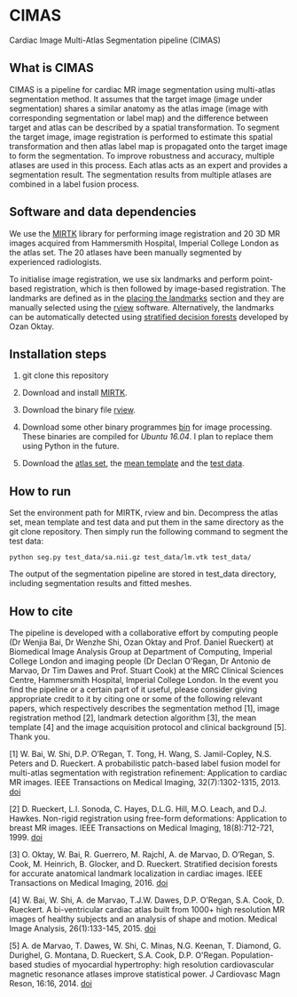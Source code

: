 # CIMAS
Cardiac Image Multi-Atlas Segmentation pipeline (CIMAS)

## What is CIMAS
CIMAS is a pipeline for cardiac MR image segmentation using multi-atlas segmentation method. It assumes that the target image (image under segmentation) shares a similar anatomy as the atlas image (image with corresponding segmentation or label map) and the difference between target and atlas can be described by a spatial transformation. To segment the target image, image registration is performed to estimate this spatial transformation and then atlas label map is propagated onto the target image to form the segmentation. To improve robustness and accuracy, multiple atlases are used in this process. Each atlas acts as an expert and provides a segmentation result. The segmentation results from multiple atlases are combined in a label fusion process.

## Software and data dependencies
We use the [MIRTK](https://github.com/BioMedIA/MIRTK) library for performing image registration and 20 3D MR images acquired from Hammersmith Hospital, Imperial College London as the atlas set. The 20 atlases have been manually segmented by experienced radiologists.

To initialise image registration, we use six landmarks and perform point-based registration, which is then followed by image-based registration. The landmarks are defined as in the [placing the landmarks](http://wp.doc.ic.ac.uk/wbai/data) section and they are manually selected using the [rview](https://www.doc.ic.ac.uk/~dr/software/download.html) software. Alternatively, the landmarks can be automatically detected using [stratified decision forests](https://www.doc.ic.ac.uk/~oo2113/publication/TMI_stratified/) developed by Ozan Oktay.

## Installation steps

1. git clone this repository
 
2. Download and install [MIRTK](https://github.com/BioMedIA/MIRTK).

3. Download the binary file [rview](https://www.doc.ic.ac.uk/~dr/software/download.html).

4. Download some other binary programmes [bin](https://drive.google.com/open?id=0B9KJVuWe-M2oU1ZEbzh0TEJvd28) for image processing. These binaries are compiled for *Ubuntu 16.04*. I plan to replace them using Python in the future.

5. Download the [atlas set](https://drive.google.com/open?id=0B9KJVuWe-M2oeHBIX19UYjY2c0k), the [mean template](https://drive.google.com/open?id=0B9KJVuWe-M2oSlVkSm5kWjdVWHM) and the [test data](https://drive.google.com/open?id=0B9KJVuWe-M2oWnhydEhGQzNqdWM).

## How to run
Set the environment path for MIRTK, rview and bin. Decompress the atlas set, mean template and test data and put them in the same directory as the git clone repository. Then simply run the following command to segment the test data:

```
python seg.py test_data/sa.nii.gz test_data/lm.vtk test_data/
```

The output of the segmentation pipeline are stored in test_data directory, including segmentation results and fitted meshes.

## How to cite
The pipeline is developed with a collaborative effort by computing people (Dr Wenjia Bai, Dr Wenzhe Shi, Ozan Oktay and Prof. Daniel Rueckert) at Biomedical Image Analysis Group at Department of Computing, Imperial College London and imaging people (Dr Declan O'Regan, Dr Antonio de Marvao, Dr Tim Dawes and Prof. Stuart Cook) at the MRC Clinical Sciences Centre, Hammersmith Hospital, Imperial College London. In the event you find the pipeline or a certain part of it useful, please consider giving appropriate credit to it by citing one or some of the following relevant papers, which respectively describes the segmentation method [1], image registration method [2], landmark detection algorithm [3], the mean template [4] and the image acquisition protocol and clinical background [5]. Thank you.

[1] W. Bai, W. Shi, D.P. O’Regan, T. Tong, H. Wang, S. Jamil-Copley, N.S. Peters and D. Rueckert. A probabilistic patch-based label fusion model for multi-atlas segmentation with registration refinement: Application to cardiac MR images. IEEE Transactions on Medical Imaging, 32(7):1302-1315, 2013. [doi](http://dx.doi.org/10.1109/TMI.2013.2256922)

[2] D. Rueckert, L.I. Sonoda, C. Hayes, D.L.G. Hill, M.O. Leach, and D.J. Hawkes. Non-rigid registration using free-form deformations: Application to breast MR images. IEEE Transactions on Medical Imaging, 18(8):712-721, 1999. [doi](http://dx.doi.org/10.1109/42.796284)

[3] O. Oktay, W. Bai, R. Guerrero, M. Rajchl, A. de Marvao, D. O’Regan, S. Cook, M. Heinrich, B. Glocker, and D. Rueckert. Stratified decision forests for accurate anatomical landmark localization in cardiac images. IEEE Transactions on Medical Imaging, 2016. [doi](http://dx.doi.org/10.1109/TMI.2016.2597270) 

[4] W. Bai, W. Shi, A. de Marvao, T.J.W. Dawes, D.P. O’Regan, S.A. Cook, D. Rueckert. A bi-ventricular cardiac atlas built from 1000+ high resolution MR images of healthy subjects and an analysis of shape and motion. Medical Image Analysis, 26(1):133-145, 2015. [doi](http://dx.doi.org/10.1016/j.media.2015.08.009)

[5] A. de Marvao, T. Dawes, W. Shi, C. Minas, N.G. Keenan, T. Diamond, G. Durighel, G. Montana, D. Rueckert, S.A. Cook, D.P. O'Regan. Population-based studies of myocardial hypertrophy: high resolution cardiovascular magnetic resonance atlases improve statistical power. J Cardiovasc Magn Reson, 16:16, 2014. [doi](http://dx.doi.org/10.1186/1532-429x-16-16)